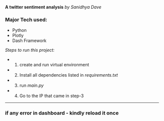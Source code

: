 **A twitter sentiment analysis**
_by Sanidhya Dave_

### Major Tech used:
- Python
- Plotly
- Dash Framework

_Steps to run this project:_

- 1. create and run virtual environment
- 2. Install all dependencies listed in _requirements.txt_
- 3. run _main.py_
- 4. Go to the IP that came in step-3

---

### if any error in dashboard - kindly reload it once
